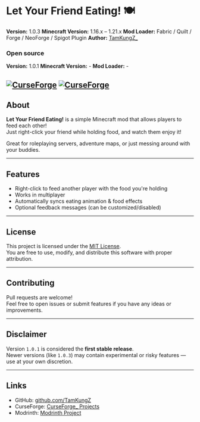 # Let Your Friend Eating! 🍽️

**Version:** 1.0.3
**Minecraft Version:** 1.16.x – 1.21.x
**Mod Loader:** Fabric / Quilt / Forge / NeoForge / Spigot Plugin
**Author:** [TamKungZ_](https://linktr.ee/TamKungZ_)

### **Open source**
**Version:** 1.0.1
**Minecraft Version:** -
**Mod Loader:** -

[![CurseForge](https://img.shields.io/badge/CurseForge-Page-orange)](https://www.curseforge.com/minecraft/mc-mods/letyourfriendeating)
[![CurseForge](https://img.shields.io/badge/Modrinth-Page-green)](https://modrinth.com/mod/let-your-friend-eating!)
---

## About

**Let Your Friend Eating!** is a simple Minecraft mod that allows players to feed each other!  
Just right-click your friend while holding food, and watch them enjoy it!

Great for roleplaying servers, adventure maps, or just messing around with your buddies.

---

## Features

-  Right-click to feed another player with the food you're holding
-  Works in multiplayer
-  Automatically syncs eating animation & food effects
-  Optional feedback messages (can be customized/disabled)

---

## License

This project is licensed under the [MIT License](./LICENSE).  
You are free to use, modify, and distribute this software with proper attribution.

---

## Contributing

Pull requests are welcome!  
Feel free to open issues or submit features if you have any ideas or improvements.

---

## Disclaimer

Version `1.0.1` is considered the **first stable release**.  
Newer versions (like `1.0.3`) may contain experimental or risky features — use at your own discretion.

---

## Links

- GitHub: [github.com/TamKungZ](https://github.com/TamKungZ)
- CurseForge: [CurseForge_ Projects](https://www.curseforge.com/minecraft/mc-mods/letyourfriendeating)
- Modrinth: [Modrinth Project](https://modrinth.com/mod/let-your-friend-eating!)

